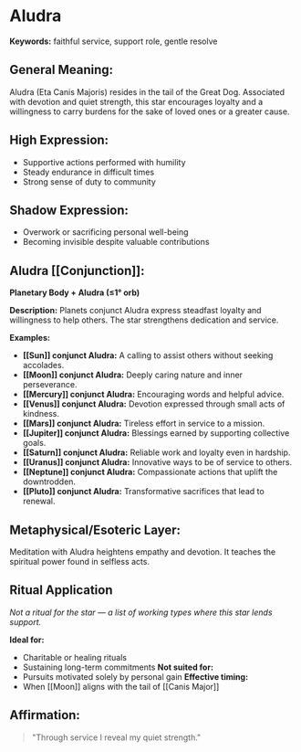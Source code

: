 # Aludra


**Keywords:** faithful service, support role, gentle resolve

## General Meaning:
Aludra (Eta Canis Majoris) resides in the tail of the Great
Dog. Associated with devotion and quiet strength, this star
encourages loyalty and a willingness to carry burdens for the
sake of loved ones or a greater cause.

## High Expression:
- Supportive actions performed with humility
- Steady endurance in difficult times
- Strong sense of duty to community

## Shadow Expression:
- Overwork or sacrificing personal well-being
- Becoming invisible despite valuable contributions

## Aludra [[Conjunction]]:

**Planetary Body + Aludra (≤1° orb)**

**Description:**
Planets conjunct Aludra express steadfast loyalty and
willingness to help others. The star strengthens dedication and
service.

**Examples:**
- **[[Sun]] conjunct Aludra:** A calling to assist others without
  seeking accolades.
- **[[Moon]] conjunct Aludra:** Deeply caring nature and inner
  perseverance.
- **[[Mercury]] conjunct Aludra:** Encouraging words and helpful
  advice.
- **[[Venus]] conjunct Aludra:** Devotion expressed through small
  acts of kindness.
- **[[Mars]] conjunct Aludra:** Tireless effort in service to a
  mission.
- **[[Jupiter]] conjunct Aludra:** Blessings earned by supporting
  collective goals.
- **[[Saturn]] conjunct Aludra:** Reliable work and loyalty even in
  hardship.
- **[[Uranus]] conjunct Aludra:** Innovative ways to be of service
  to others.
- **[[Neptune]] conjunct Aludra:** Compassionate actions that uplift
  the downtrodden.
- **[[Pluto]] conjunct Aludra:** Transformative sacrifices that lead
  to renewal.

## Metaphysical/Esoteric Layer:
Meditation with Aludra heightens empathy and devotion. It
teaches the spiritual power found in selfless acts.

## Ritual Application
*Not a ritual for the star — a list of working types where this star lends support.*

**Ideal for:**
- Charitable or healing rituals
- Sustaining long-term commitments
**Not suited for:**
- Pursuits motivated solely by personal gain
**Effective timing:**
- When [[Moon]] aligns with the tail of [[Canis Major]]

## Affirmation:

> "Through service I reveal my quiet strength."

